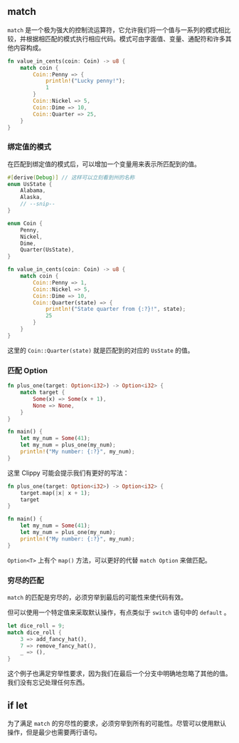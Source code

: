 ## match

`match` 是一个极为强大的控制流运算符，它允许我们将一个值与一系列的模式相比较，并根据相匹配的模式执行相应代码。模式可由字面值、变量、通配符和许多其他内容构成。

```rust
fn value_in_cents(coin: Coin) -> u8 {
    match coin {
        Coin::Penny => {
            println!("Lucky penny!");
            1
        }
        Coin::Nickel => 5,
        Coin::Dime => 10,
        Coin::Quarter => 25,
    }
}
```

### 绑定值的模式

在匹配到绑定值的模式后，可以增加一个变量用来表示所匹配到的值。

```rust
#[derive(Debug)] // 这样可以立刻看到州的名称
enum UsState {
    Alabama,
    Alaska,
    // --snip--
}

enum Coin {
    Penny,
    Nickel,
    Dime,
    Quarter(UsState),
}

fn value_in_cents(coin: Coin) -> u8 {
    match coin {
        Coin::Penny => 1,
        Coin::Nickel => 5,
        Coin::Dime => 10,
        Coin::Quarter(state) => {
            println!("State quarter from {:?}!", state);
            25
        }
    }
}
```

这里的 `Coin::Quarter(state)` 就是匹配到的对应的 `UsState` 的值。

### 匹配 Option

```rust
fn plus_one(target: Option<i32>) -> Option<i32> {
    match target {
        Some(x) => Some(x + 1),
        None => None,
    }
}

fn main() {
    let my_num = Some(41);
    let my_num = plus_one(my_num);
    println!("My number: {:?}", my_num);
}
```

这里 Clippy 可能会提示我们有更好的写法：

```rust
fn plus_one(target: Option<i32>) -> Option<i32> {
    target.map(|x| x + 1);
    target
}

fn main() {
    let my_num = Some(41);
    let my_num = plus_one(my_num);
    println!("My number: {:?}", my_num);
}
```

`Option<T>` 上有个 `map()`  方法，可以更好的代替 `match Option` 来做匹配。

### 穷尽的匹配

`match`  的匹配是穷尽的，必须穷举到最后的可能性来使代码有效。

但可以使用一个特定值来采取默认操作，有点类似于 `switch` 语句中的 `default` 。

```rust
let dice_roll = 9;
match dice_roll {
    3 => add_fancy_hat(),
    7 => remove_fancy_hat(),
    _ => (),
}
```

这个例子也满足穷举性要求，因为我们在最后一个分支中明确地忽略了其他的值。我们没有忘记处理任何东西。

## if let

为了满足 `match` 的穷尽性的要求，必须穷举到所有的可能性。尽管可以使用默认操作，但是最少也需要两行语句。
